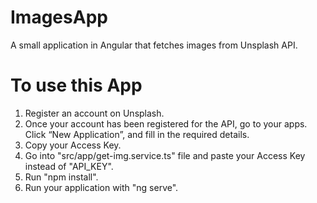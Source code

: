 # ImagesApp

A small application in Angular that fetches images from Unsplash API.

# To use this App

1. Register an account on Unsplash.
2. Once your account has been registered for the API, go to your apps. Click “New Application”, and fill in the required details.
3. Copy your Access Key.
4. Go into "src/app/get-img.service.ts" file and paste your Access Key instead of "API_KEY".
5. Run "npm install".
6. Run your application with "ng serve".
